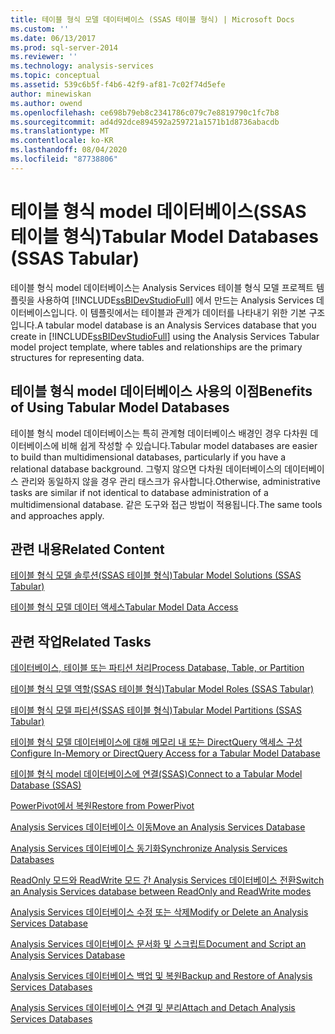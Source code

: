 ```yaml
---
title: 테이블 형식 모델 데이터베이스 (SSAS 테이블 형식) | Microsoft Docs
ms.custom: ''
ms.date: 06/13/2017
ms.prod: sql-server-2014
ms.reviewer: ''
ms.technology: analysis-services
ms.topic: conceptual
ms.assetid: 539c6b5f-f4b6-42f9-af81-7c02f74d5efe
author: minewiskan
ms.author: owend
ms.openlocfilehash: ce698b79eb8c2341786c079c7e8819790c1fc7b8
ms.sourcegitcommit: ad4d92dce894592a259721a1571b1d8736abacdb
ms.translationtype: MT
ms.contentlocale: ko-KR
ms.lasthandoff: 08/04/2020
ms.locfileid: "87738806"
---
```

# <a name="tabular-model-databases-ssas-tabular"></a><span data-ttu-id="00b41-102">테이블 형식 model 데이터베이스(SSAS 테이블 형식)</span><span class="sxs-lookup"><span data-stu-id="00b41-102">Tabular Model Databases (SSAS Tabular)</span></span>
  <span data-ttu-id="00b41-103">테이블 형식 model 데이터베이스는 Analysis Services 테이블 형식 모델 프로젝트 템플릿을 사용하여 [!INCLUDE[ssBIDevStudioFull](../../includes/ssbidevstudiofull-md.md)] 에서 만드는 Analysis Services 데이터베이스입니다. 이 템플릿에서는 테이블과 관계가 데이터를 나타내기 위한 기본 구조입니다.</span><span class="sxs-lookup"><span data-stu-id="00b41-103">A tabular model database is an Analysis Services database that you create in [!INCLUDE[ssBIDevStudioFull](../../includes/ssbidevstudiofull-md.md)] using the Analysis Services Tabular model project template, where tables and relationships are the primary structures for representing data.</span></span>  
  
## <a name="benefits-of-using-tabular-model-databases"></a><span data-ttu-id="00b41-104">테이블 형식 model 데이터베이스 사용의 이점</span><span class="sxs-lookup"><span data-stu-id="00b41-104">Benefits of Using Tabular Model Databases</span></span>  
 <span data-ttu-id="00b41-105">테이블 형식 model 데이터베이스는 특히 관계형 데이터베이스 배경인 경우 다차원 데이터베이스에 비해 쉽게 작성할 수 있습니다.</span><span class="sxs-lookup"><span data-stu-id="00b41-105">Tabular model databases are easier to build than multidimensional databases, particularly if you have a relational database background.</span></span> <span data-ttu-id="00b41-106">그렇지 않으면 다차원 데이터베이스의 데이터베이스 관리와 동일하지 않을 경우 관리 태스크가 유사합니다.</span><span class="sxs-lookup"><span data-stu-id="00b41-106">Otherwise, administrative tasks are similar if not identical to database administration of a multidimensional database.</span></span> <span data-ttu-id="00b41-107">같은 도구와 접근 방법이 적용됩니다.</span><span class="sxs-lookup"><span data-stu-id="00b41-107">The same tools and approaches apply.</span></span>  
  
## <a name="related-content"></a><span data-ttu-id="00b41-108">관련 내용</span><span class="sxs-lookup"><span data-stu-id="00b41-108">Related Content</span></span>  
 [<span data-ttu-id="00b41-109">테이블 형식 모델 솔루션&#40;SSAS 테이블 형식&#41;</span><span class="sxs-lookup"><span data-stu-id="00b41-109">Tabular Model Solutions &#40;SSAS Tabular&#41;</span></span>](../tabular-model-solutions-ssas-tabular.md)  
  
 [<span data-ttu-id="00b41-110">테이블 형식 모델 데이터 액세스</span><span class="sxs-lookup"><span data-stu-id="00b41-110">Tabular Model Data Access</span></span>](tabular-model-data-access.md)  
  
## <a name="related-tasks"></a><span data-ttu-id="00b41-111">관련 작업</span><span class="sxs-lookup"><span data-stu-id="00b41-111">Related Tasks</span></span>  
 [<span data-ttu-id="00b41-112">데이터베이스, 테이블 또는 파티션 처리</span><span class="sxs-lookup"><span data-stu-id="00b41-112">Process Database, Table, or Partition</span></span>](process-database-table-or-partition-analysis-services.md)  
  
 [<span data-ttu-id="00b41-113">테이블 형식 모델 역할&#40;SSAS 테이블 형식&#41;</span><span class="sxs-lookup"><span data-stu-id="00b41-113">Tabular Model Roles &#40;SSAS Tabular&#41;</span></span>](tabular-model-roles-ssas-tabular.md)  
  
 [<span data-ttu-id="00b41-114">테이블 형식 모델 파티션&#40;SSAS 테이블 형식&#41;</span><span class="sxs-lookup"><span data-stu-id="00b41-114">Tabular Model Partitions &#40;SSAS Tabular&#41;</span></span>](tabular-model-partitions-ssas-tabular.md)  
  
 [<span data-ttu-id="00b41-115">테이블 형식 모델 데이터베이스에 대해 메모리 내 또는 DirectQuery 액세스 구성</span><span class="sxs-lookup"><span data-stu-id="00b41-115">Configure In-Memory or DirectQuery Access for a Tabular Model Database</span></span>](enable-directquery-mode-in-ssms.md)  
  
 [<span data-ttu-id="00b41-116">테이블 형식 model 데이터베이스에 연결&#40;SSAS&#41;</span><span class="sxs-lookup"><span data-stu-id="00b41-116">Connect to a Tabular Model Database &#40;SSAS&#41;</span></span>](connect-to-a-tabular-model-database-ssas.md)  
  
 [<span data-ttu-id="00b41-117">PowerPivot에서 복원</span><span class="sxs-lookup"><span data-stu-id="00b41-117">Restore from PowerPivot</span></span>](restore-from-power-pivot.md)  
  
 [<span data-ttu-id="00b41-118">Analysis Services 데이터베이스 이동</span><span class="sxs-lookup"><span data-stu-id="00b41-118">Move an Analysis Services Database</span></span>](../multidimensional-models/move-an-analysis-services-database.md)  
  
 [<span data-ttu-id="00b41-119">Analysis Services 데이터베이스 동기화</span><span class="sxs-lookup"><span data-stu-id="00b41-119">Synchronize Analysis Services Databases</span></span>](../multidimensional-models/synchronize-analysis-services-databases.md)  
  
 [<span data-ttu-id="00b41-120">ReadOnly 모드와 ReadWrite 모드 간 Analysis Services 데이터베이스 전환</span><span class="sxs-lookup"><span data-stu-id="00b41-120">Switch an Analysis Services database between ReadOnly and ReadWrite modes</span></span>](../multidimensional-models/switch-an-analysis-services-database-between-readonly-and-readwrite-modes.md)  
  
 [<span data-ttu-id="00b41-121">Analysis Services 데이터베이스 수정 또는 삭제</span><span class="sxs-lookup"><span data-stu-id="00b41-121">Modify or Delete an Analysis Services Database</span></span>](../multidimensional-models/modify-or-delete-an-analysis-services-database.md)  
  
 [<span data-ttu-id="00b41-122">Analysis Services 데이터베이스 문서화 및 스크립트</span><span class="sxs-lookup"><span data-stu-id="00b41-122">Document and Script an Analysis Services Database</span></span>](../multidimensional-models/document-and-script-an-analysis-services-database.md)  
  
 [<span data-ttu-id="00b41-123">Analysis Services 데이터베이스 백업 및 복원</span><span class="sxs-lookup"><span data-stu-id="00b41-123">Backup and Restore of Analysis Services Databases</span></span>](../multidimensional-models/backup-and-restore-of-analysis-services-databases.md)  
  
 [<span data-ttu-id="00b41-124">Analysis Services 데이터베이스 연결 및 분리</span><span class="sxs-lookup"><span data-stu-id="00b41-124">Attach and Detach Analysis Services Databases</span></span>](../multidimensional-models/attach-and-detach-analysis-services-databases.md)  
  
  
